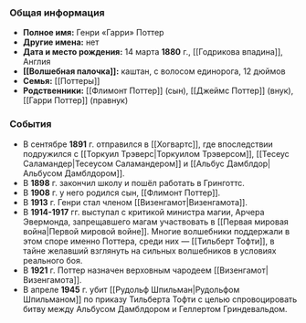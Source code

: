 ### Общая информация
- **Полное имя:** Генри «Гарри» Поттер
- **Другие имена:** нет
- **Дата и место рождения:** 14 марта **1880** г., [[Годрикова впадина]], Англия
- **[[Волшебная палочка]]:** каштан, с волосом единорога, 12 дюймов
- **Семья:** [[Поттеры]]
- **Родственники:** [[Флимонт Поттер]] (сын), [[Джеймс Поттер]] (внук), [[Гарри Поттер]] (правнук)

### События
- В сентябре **1891** г. отправился в [[Хогвартс]], где впоследствии подружился с [[Торкуил Трэверс|Торкуилом Трэверсом]], [[Тесеус Саламандер|Тесеусом Саламандером]] и [[Альбус Дамблдор|Альбусом Дамблдором]].
- В **1898** г. закончил школу и пошёл работать в Гринготтс.
- В **1908** г. у него родился сын, [[Флимонт Поттер]].
- В **1913** г. Генри стал членом [[Визенгамот|Визенгамота]].
- В **1914-1917** гг. выступал с критикой министра магии, Арчера Эвермонда, запрещавшего магам участвовать в [[Первая мировая война|Первой мировой войне]]. Многие волшебники поддержали в этом споре именно Поттера, среди них — [[Тильберт Тофти]], в тайне желавший взглянуть на сильных волшебников в условиях реального боя.
- В **1921** г. Поттер назначен верховным чародеем [[Визенгамот|Визенгамота]].
- В апреле **1945** г. убит [[Рудольф Шпильман|Рудольфом Шпильманом]] по приказу Тильберта Тофти с целью спровоцировать битву между Альбусом Дамблдором и Геллертом Гриндевальдом.